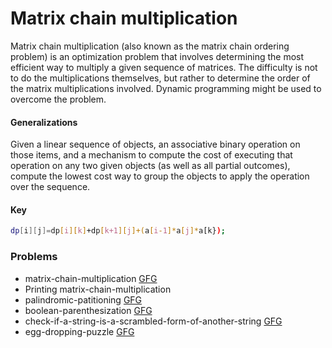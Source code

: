 # Matrix chain multiplication
Matrix chain multiplication (also known as the matrix chain ordering problem) is an optimization problem that involves determining the most efficient way to multiply a given sequence of matrices. The difficulty is not to do the multiplications themselves, but rather to determine the order of the matrix multiplications involved. Dynamic programming might be used to overcome the problem.
#### Generalizations
Given a linear sequence of objects, an associative binary operation on those items, and a mechanism to compute the cost of executing that operation on any two given objects (as well as all partial outcomes), compute the lowest cost way to group the objects to apply the operation over the sequence.

#### Key 
```sh
dp[i][j]=dp[i][k]+dp[k+1][j]+(a[i-1]*a[j]*a[k});
```

### Problems
- matrix-chain-multiplication [GFG](https://www.geeksforgeeks.org/matrix-chain-multiplication-dp-8/)
- Printing matrix-chain-multiplication
- palindromic-patitioning [GFG](https://www.geeksforgeeks.org/palindrome-partitioning-dp-17/)
- boolean-parenthesization [GFG](https://www.geeksforgeeks.org/boolean-parenthesization-problem-dp-37/)
- check-if-a-string-is-a-scrambled-form-of-another-string [GFG](https://www.geeksforgeeks.org/check-if-a-string-is-a-scrambled-form-of-another-string/)
- egg-dropping-puzzle [GFG](https://www.geeksforgeeks.org/egg-dropping-puzzle-dp-11/)
